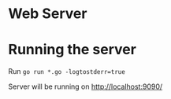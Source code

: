 # Web Server

# Running the server

Run `go run *.go -logtostderr=true`

Server will be running on [http://localhost:9090/](http://localhost:9090/) 